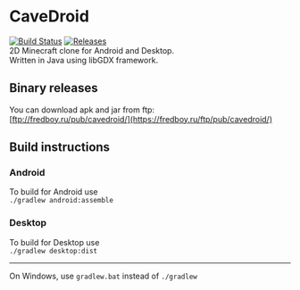 # CaveDroid
[![Build Status](https://travis-ci.org/fredboy/cavedroid.svg?branch=master)](https://travis-ci.org/fredboy/cavedroid)
[![Releases](https://img.shields.io/github/release/fredboy/cavedroid.svg)](https://github.com/fredboy/cavedroid/releases/latest) <br>
2D Minecraft clone for Android and Desktop. <br>
Written in Java using libGDX framework. <br>
## Binary releases
You can download apk and jar from ftp: <br>
[ftp://fredboy.ru/pub/cavedroid/](https://fredboy.ru/ftp/pub/cavedroid/)
## Build instructions
### Android
To build for Android use <br>
`./gradlew android:assemble` <br>
### Desktop
To build for Desktop use <br>
`./gradlew desktop:dist` <br>
***
On Windows, use `gradlew.bat` instead of `./gradlew`

